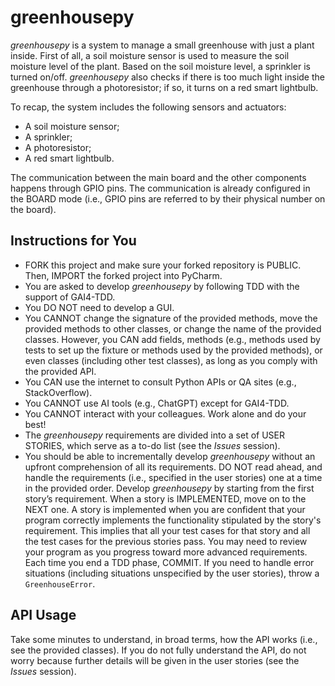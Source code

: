 # greenhousepy
_greenhousepy_ is a system to manage a small greenhouse with just a plant inside. First of all, a soil moisture sensor is used to measure the soil moisture level of the plant. Based on the soil moisture level, a sprinkler is turned on/off. _greenhousepy_ also checks if there is too much light inside the greenhouse through a photoresistor; if so, it turns on a red smart lightbulb.

To recap, the system includes the following sensors and actuators:
* A soil moisture sensor;
* A sprinkler;
* A photoresistor;
* A red smart lightbulb.

The communication between the main board and the other components happens through GPIO pins. The communication is already configured in the BOARD mode (i.e., GPIO pins are referred to by their physical number on the board).

## Instructions for You
* FORK this project and make sure your forked repository is PUBLIC. Then, IMPORT the forked project into PyCharm.
* You are asked to develop _greenhousepy_ by following TDD with the support of GAI4-TDD.
* You DO NOT need to develop a GUI.
* You CANNOT change the signature of the provided methods, move the provided methods to other classes, or change the name of the provided classes. However, you CAN add fields, methods (e.g., methods used by tests to set up the fixture or methods used by the provided methods), or even classes (including other test classes), as long as you comply with the provided API.
* You CAN use the internet to consult Python APIs or QA sites (e.g., StackOverflow).
* You CANNOT use AI tools (e.g., ChatGPT) except for GAI4-TDD.
* You CANNOT interact with your colleagues. Work alone and do your best!
* The _greenhousepy_ requirements are divided into a set of USER STORIES, which serve as a to-do list (see the _Issues_ session).
* You should be able to incrementally develop _greenhousepy_ without an upfront comprehension of all its requirements. DO NOT read ahead, and handle the requirements (i.e., specified in the user stories) one at a time in the provided order. Develop _greenhousepy_ by starting from the first story’s requirement. When a story is IMPLEMENTED, move on to the NEXT one. A story is implemented when you are confident that your program correctly implements the functionality stipulated by the story's requirement. This implies that all your test cases for that story and all the test cases for the previous stories pass. You may need to review your program as you progress toward more advanced requirements.
Each time you end a TDD phase, COMMIT.
If you need to handle error situations (including situations unspecified by the user stories), throw a ```GreenhouseError```.

## API Usage
Take some minutes to understand, in broad terms, how the API works (i.e., see the provided classes). If you do not fully understand the API, do not worry because further details will be given in the user stories (see the _Issues_ session).

